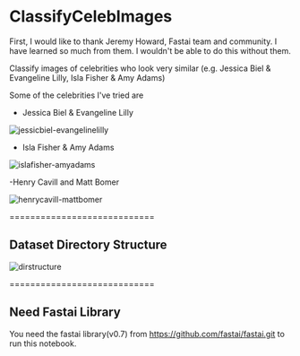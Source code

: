 # ClassifyCelebImages

First, I would like to thank Jeremy Howard, Fastai team and community. I have learned so much from them. I wouldn't be able to do this without them. 

Classify images of celebrities who look very similar (e.g. Jessica Biel &amp; Evangeline Lilly, Isla Fisher &amp; Amy Adams)

Some of the celebrities I've tried are

- Jessica Biel &amp; Evangeline Lilly

![jessicbiel-evangelinelilly](https://user-images.githubusercontent.com/38365959/48682608-df8f5a80-eb5d-11e8-8076-84dfd02dd478.jpg)

- Isla Fisher &amp; Amy Adams

![islafisher-amyadams](https://user-images.githubusercontent.com/38365959/48682590-cc7c8a80-eb5d-11e8-8bda-4cdab962825c.png)

-Henry Cavill and Matt Bomer

![henrycavill-mattbomer](https://user-images.githubusercontent.com/38365959/48682915-66910280-eb5f-11e8-81ea-7cb87ad24eac.png)

============================
## Dataset Directory Structure ##

![dirstructure](https://user-images.githubusercontent.com/38365959/48683326-6bef4c80-eb61-11e8-81eb-c3ec4abd8b40.png)

============================
## Need Fastai Library ##
You need the fastai library(v0.7) from https://github.com/fastai/fastai.git to run this notebook. 
